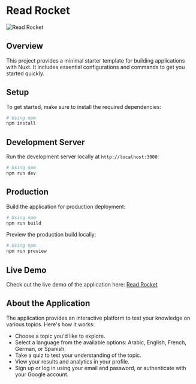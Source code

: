 # Read Rocket

![Read Rocket](https://github.com/user-attachments/assets/cf3f3a99-e040-4c9b-b62f-6eaf061ddd27)

## Overview

This project provides a minimal starter template for building applications with Nuxt. It includes essential configurations and commands to get you started quickly.

## Setup

To get started, make sure to install the required dependencies:

```bash
# Using npm
npm install
```

## Development Server

Run the development server locally at `http://localhost:3000`:

```bash
# Using npm
npm run dev
```

## Production

Build the application for production deployment:

```bash
# Using npm
npm run build
```

Preview the production build locally:

```bash
# Using npm
npm run preview
```

## Live Demo

Check out the live demo of the application here: [Read Rocket](https://read-rocket.web.app/)

## About the Application

The application provides an interactive platform to test your knowledge on various topics. Here's how it works:

- Choose a topic you'd like to explore.
- Select a language from the available options: Arabic, English, French, German, or Spanish.
- Take a quiz to test your understanding of the topic.
- View your results and analytics in your profile.
- Sign up or log in using your email and password, or authenticate with your Google account.

